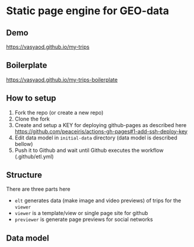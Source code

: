 # Static page engine for GEO-data

## Demo

https://vasyaod.github.io/my-trips

## Boilerplate

https://vasyaod.github.io/my-trips-boilerplate

## How to setup

 1. Fork the repo (or create a new repo)
 2. Clone the fork
 3. Create and setup a KEY for deploying github-pages as described here https://github.com/peaceiris/actions-gh-pages#1-add-ssh-deploy-key
 4. Edit data model in `initial-data` directory (data model is described bellow)
 5. Push it to Github and wait until Github executes the workflow (.github/etl.yml)

## Structure

There are three parts here

 * `elt` generates data (make image and video previews) of trips for the `viewer`
 * `viewer` is a template/view or single page site for github
 * `previewer` is generate page previews for social networks

## Data model


